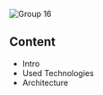 ![Group 16](https://github.com/MohyiddineDilmi/GraphiaX/assets/33746487/796f0274-c84a-4110-b9ee-b224af59f355)

## Content

* Intro
* Used Technologies
* Architecture
